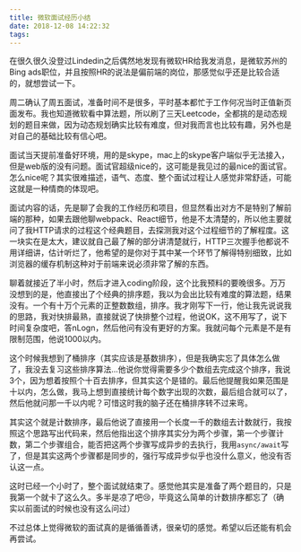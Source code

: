 ```yaml
---
title: 微软面试经历小结
date: 2018-12-08 14:22:32
tags:
---
```


在很久很久没登过Lindedin之后偶然地发现有微软HR给我发消息，是微软苏州的Bing ads职位，并且按照HR的说法是偏前端的岗位，那感觉似乎还是比较合适的，就想尝试一下。

周二确认了周五面试，准备时间不是很多，平时基本都忙于工作何况当时正值新页面发布。我也知道微软看中算法题，所以刷了三天Leetcode，全都挑的是动态规划的题目来做，因为动态规划确实比较有难度，但对我而言也比较有趣，另外也是对自己的基础比较有信心吧。

面试当天提前准备好环境，用的是skype，mac上的skype客户端似乎无法接入，但是web版的没有问题。面试官超级nice的，这可能是我见过的最nice的面试官。怎么nice呢？其实很难描述，语气、态度、整个面试过程让人感觉非常舒适，可能这就是一种情商的体现吧。

面试内容的话，先是聊了会我的工作经历和项目，但显然看出对方不是特别了解前端的那种，如果去跟他聊webpack、React细节，他是不太清楚的，所以他主要就问了我HTTP请求的过程这个经典题目，去探测我对这个过程细节的了解程度。这一块实在是太大，建议就自己最了解的部分讲清楚就行，HTTP三次握手他都说不用详细讲，估计听烂了，他希望的是你对于其中某一个环节了解得特别细致，比如浏览器的缓存机制这种对于前端来说必须非常了解的东西。

聊着就接近了半小时，然后才进入coding阶段，这个比我预料的要晚很多。万万没想到的是，他直接出了个经典的排序题，我以为会出比较有难度的算法题，结果没有。一个有十万个元素的正整数数组，排序。我才刚写下一行，他让我先说说我的思路，我对快排最熟，直接就说了快排整个过程，他说OK，这不用写了，说下时间复杂度吧，答nLogn，然后他问有没有更好的方案。我就问每个元素是不是有限制范围，他说1000以内。

这个时候我想到了桶排序（其实应该是基数排序），但是我确实忘了具体怎么做了，我没去复习这些排序算法...他说你觉得需要多少个数组去完成这个排序，我说3个，因为想着按照个十百去排序，但其实这个是错的。最后他提醒我如果范围是十以内，怎么做，我马上想到直接统计每个数字出现的次数，最后组合就可以了，然后他就问那一千以内呢？可惜这时我的脑子还在桶排序转不过来弯。

其实这个就是计数排序，最后他说了直接用一个长度一千的数组去计数就行，我按照这个思路写出代码来，然后他指出这个排序其实分为两个步骤，第一个步骤计数，第二个步骤组合，能否把这两个步骤写成异步的去执行，我用`async/await`写了，但是其实这两个步骤都是同步的，强行写成异步似乎也没什么意义，他没有否认这一点。

这时已经一个小时了，整个面试就结束了。感觉他其实是准备了两个题目的，只是我第一个就卡了这么久。多半是凉了吧😢，毕竟这么简单的计数排序都忘了（确实以前面试的时候也没有这么问过）

不过总体上觉得微软的面试真的是循循善诱，很亲切的感觉。希望以后还能有机会再尝试。
